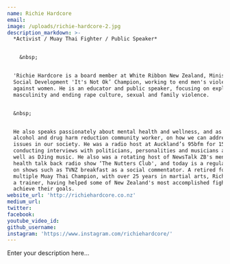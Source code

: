 ```yaml
---
name: Richie Hardcore
email:
image: /uploads/richie-hardcore-2.jpg
description_markdown: >-
  *Activist / Muay Thai Fighter / Public Speaker*


    &nbsp;


  'Richie Hardcore is a board member at White Ribbon New Zealand, Ministry of
  Social Development 'It's Not Ok’ Champion, working to end men's violence
  against women. He is an educator and public speaker, focusing on exploring
  masculinity and ending rape culture, sexual and family violence.


  &nbsp;


  He also speaks passionately about mental health and wellness, and as a former
  alcohol and drug harm reduction community worker, on how we can address AOD
  issues in our society. He was a radio host at Auckland’s 95bfm for 15 years,
  conducting interviews with politicians, personalities and musicians alike, as
  well as DJing music. He also was a rotating host of NewsTalk ZB's mental
  health talk back radio show ‘The Nutters Club', and today is a regular feature
  on shows such as TVNZ breakfast as a social commentator. A retired former
  multiple Muay Thai Champion, with over 25 years in martial arts, Richie is now
  a trainer, having helped some of New Zealand's most accomplished fighters
  achieve their goals.
website_url: 'http://richiehardcore.co.nz'
medium_url:
twitter:
facebook:
youtube_video_id:
github_username:
instagram: 'https://www.instagram.com/richiehardcore/'
---
```


Enter your description here...

